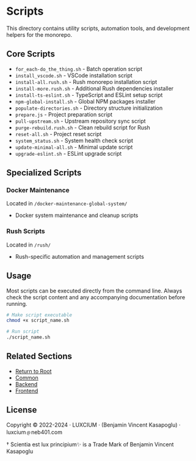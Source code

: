 # Scripts

This directory contains utility scripts, automation tools, and development helpers for the monorepo.

## Core Scripts

- `for_each-do_the_thing.sh` - Batch operation script
- `install_vscode.sh` - VSCode installation script
- `install-all.rush.sh` - Rush monorepo installation script
- `install-more.rush.sh` - Additional Rush dependencies installer
- `install-ts-eslint.sh` - TypeScript and ESLint setup script
- `npm-global-install.sh` - Global NPM packages installer
- `populate-directories.sh` - Directory structure initialization
- `prepare.js` - Project preparation script
- `pull-upstream.sh` - Upstream repository sync script
- `purge-rebuild.rush.sh` - Clean rebuild script for Rush
- `reset-all.sh` - Project reset script
- `system_status.sh` - System health check script
- `update-minimal-all.sh` - Minimal update script
- `upgrade-eslint.sh` - ESLint upgrade script

## Specialized Scripts

### Docker Maintenance

Located in `/docker-maintenance-global-system/`

- Docker system maintenance and cleanup scripts

### Rush Scripts

Located in `/rush/`

- Rush-specific automation and management scripts

## Usage

Most scripts can be executed directly from the command line. Always check the script content and any accompanying documentation before running.

```bash
# Make script executable
chmod +x script_name.sh

# Run script
./script_name.sh
```

## Related Sections

- [Return to Root](../README.md)
- [Common](../common/README.md)
- [Backend](../backend/README.md)
- [Frontend](../frontend/README.md)

## License

Copyright © 2022-2024 · LUXCIUM · (Benjamin Vincent Kasapoglu) · luxcium﹫neb401.com

† Scientia est lux principium✨ is a Trade Mark of Benjamin Vincent Kasapoglu
